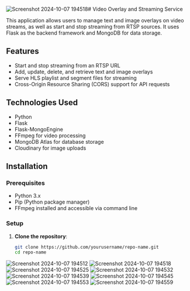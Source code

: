 ![Screenshot 2024-10-07 194518](https://github.com/user-attachments/assets/a375d7fd-3731-4307-86ba-1ac9a4e573bc)# Video Overlay and Streaming Service

This application allows users to manage text and image overlays on video streams, as well as start and stop streaming from RTSP sources. It uses Flask as the backend framework and MongoDB for data storage.

## Features
- Start and stop streaming from an RTSP URL
- Add, update, delete, and retrieve text and image overlays
- Serve HLS playlist and segment files for streaming
- Cross-Origin Resource Sharing (CORS) support for API requests

## Technologies Used
- Python
- Flask
- Flask-MongoEngine
- FFmpeg for video processing
- MongoDB Atlas for database storage
- Cloudinary for image uploads

## Installation

### Prerequisites
- Python 3.x
- Pip (Python package manager)
- FFmpeg installed and accessible via command line




### Setup
1. **Clone the repository**:
   ```bash
   git clone https://github.com/yourusername/repo-name.git
   cd repo-name
![Screenshot 2024-10-07 194512](https://github.com/user-attachments/assets/d5c6583a-580f-4659-ad3f-07a9bfd9f85f)
![Screenshot 2024-10-07 194518](https://github.com/user-attachments/assets/e997b8c8-cb02-4d6e-aac5-e2de891fc2eb)
![Screenshot 2024-10-07 194525](https://github.com/user-attachments/assets/666a7e6e-0164-4769-8b08-3dccd616484b)
![Screenshot 2024-10-07 194532](https://github.com/user-attachments/assets/f73675da-cc9d-4276-878b-6c92c3329f16)
![Screenshot 2024-10-07 194539](https://github.com/user-attachments/assets/7a3ae59f-1a2b-4845-b19a-89086511a027)
![Screenshot 2024-10-07 194545](https://github.com/user-attachments/assets/729a15c6-1530-4776-b665-5d28347c4cef)
![Screenshot 2024-10-07 194553](https://github.com/user-attachments/assets/5787b732-cc25-43ae-afe7-41cfc042fbfe)
![Screenshot 2024-10-07 194559](https://github.com/user-attachments/assets/d63108bc-957d-4fd6-a369-e4a299f42cfc)
